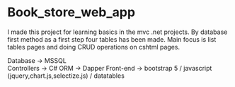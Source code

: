 # Book_store_web_app

I made this project for learning basics in the mvc .net projects.
By database first method as a first step four tables has been made.
Main focus is list tables  pages and doing CRUD operations on cshtml pages.


Database -> MSSQL <br>
Controllers -> C#
ORM -> Dapper
Front-end -> bootstrap 5 / javascript (jquery,chart.js,selectize.js) / datatables
